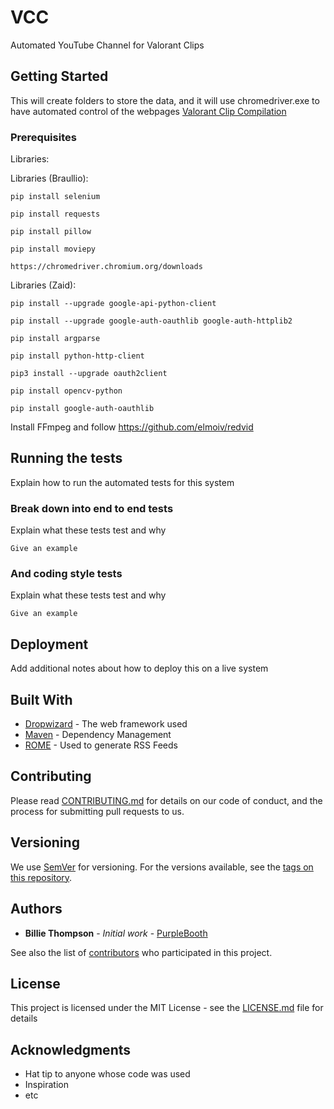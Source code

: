# VCC

Automated YouTube Channel for Valorant Clips

## Getting Started

This will create folders to store the data, and it will use chromedriver.exe to have automated control of the webpages
[Valorant Clip Compilation](https://www.youtube.com/channel/UC5LvIuwCmRVFSEea194HS0A)

### Prerequisites

Libraries:

Libraries (Braullio):

```
pip install selenium
```
```
pip install requests
```
```
pip install pillow
```
```
pip install moviepy
```
```
https://chromedriver.chromium.org/downloads
```

Libraries (Zaid):
```
pip install --upgrade google-api-python-client
```
```
pip install --upgrade google-auth-oauthlib google-auth-httplib2
```
```
pip install argparse
```
```
pip install python-http-client
```
```
pip3 install --upgrade oauth2client
```
```
pip install opencv-python
```
```
pip install google-auth-oauthlib
```
Install FFmpeg and follow https://github.com/elmoiv/redvid


## Running the tests

Explain how to run the automated tests for this system

### Break down into end to end tests

Explain what these tests test and why

```
Give an example
```

### And coding style tests

Explain what these tests test and why

```
Give an example
```

## Deployment

Add additional notes about how to deploy this on a live system

## Built With

* [Dropwizard](http://www.dropwizard.io/1.0.2/docs/) - The web framework used
* [Maven](https://maven.apache.org/) - Dependency Management
* [ROME](https://rometools.github.io/rome/) - Used to generate RSS Feeds

## Contributing

Please read [CONTRIBUTING.md](https://gist.github.com/PurpleBooth/b24679402957c63ec426) for details on our code of conduct, and the process for submitting pull requests to us.

## Versioning

We use [SemVer](http://semver.org/) for versioning. For the versions available, see the [tags on this repository](https://github.com/your/project/tags). 

## Authors

* **Billie Thompson** - *Initial work* - [PurpleBooth](https://github.com/PurpleBooth)

See also the list of [contributors](https://github.com/your/project/contributors) who participated in this project.

## License

This project is licensed under the MIT License - see the [LICENSE.md](LICENSE.md) file for details

## Acknowledgments

* Hat tip to anyone whose code was used
* Inspiration
* etc
